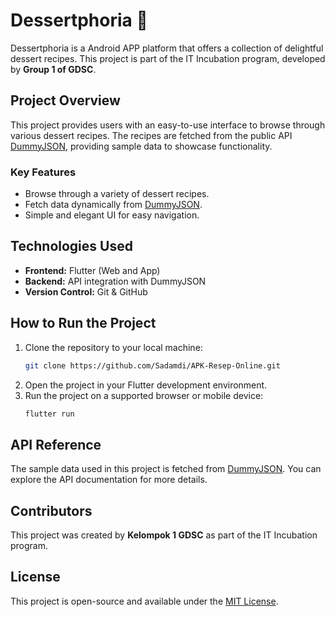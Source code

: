 # Dessertphoria 🍰

Dessertphoria is a Android APP platform that offers a collection of delightful dessert recipes. This project is part of the IT Incubation program, developed by **Group 1 of GDSC**.

## Project Overview
This project provides users with an easy-to-use interface to browse through various dessert recipes. The recipes are fetched from the public API [DummyJSON](https://dummyjson.com), providing sample data to showcase functionality.

### Key Features
- Browse through a variety of dessert recipes.
- Fetch data dynamically from [DummyJSON](https://dummyjson.com).
- Simple and elegant UI for easy navigation.

## Technologies Used
- **Frontend:** Flutter (Web and App)
- **Backend:** API integration with DummyJSON
- **Version Control:** Git & GitHub

## How to Run the Project
1. Clone the repository to your local machine:
   ```bash
   git clone https://github.com/Sadamdi/APK-Resep-Online.git
   ```
2. Open the project in your Flutter development environment.
3. Run the project on a supported browser or mobile device:
   ```bash
   flutter run
   ```

## API Reference
The sample data used in this project is fetched from [DummyJSON](https://dummyjson.com). You can explore the API documentation for more details.

## Contributors
This project was created by **Kelompok 1 GDSC** as part of the IT Incubation program. 

## License
This project is open-source and available under the [MIT License](LICENSE).
